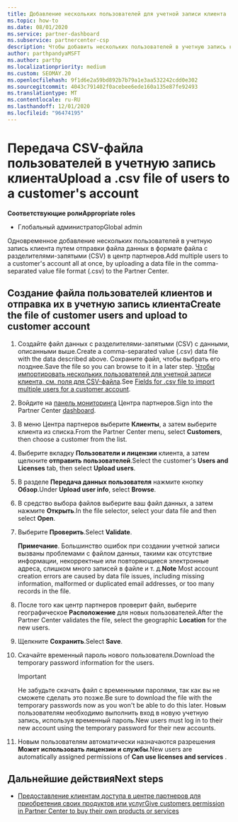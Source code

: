 ```yaml
---
title: Добавление нескольких пользователей для учетной записи клиента
ms.topic: how-to
ms.date: 08/01/2020
ms.service: partner-dashboard
ms.subservice: partnercenter-csp
description: Чтобы добавить нескольких пользователей в учетную запись клиента, отправьте файл данных в центр партнеров, используя формат файла значений с разделителями-запятыми (CSV).
author: parthpandyaMSFT
ms.author: parthp
ms.localizationpriority: medium
ms.custom: SEOMAY.20
ms.openlocfilehash: 9f1d6e2a59bd892b7b79a1e3aa532242cdd0e302
ms.sourcegitcommit: 4043c791402f0acebee6ede160a135e87fe92493
ms.translationtype: MT
ms.contentlocale: ru-RU
ms.lasthandoff: 12/01/2020
ms.locfileid: "96474195"
---
```

# <a name="upload-a-csv-file-of-users-to-a-customers-account"></a><span data-ttu-id="482cc-103">Передача CSV-файла пользователей в учетную запись клиента</span><span class="sxs-lookup"><span data-stu-id="482cc-103">Upload a .csv file of users to a customer's account</span></span>


<span data-ttu-id="482cc-104">**Соответствующие роли**</span><span class="sxs-lookup"><span data-stu-id="482cc-104">**Appropriate roles**</span></span>

- <span data-ttu-id="482cc-105">Глобальный администратор</span><span class="sxs-lookup"><span data-stu-id="482cc-105">Global admin</span></span>

<span data-ttu-id="482cc-106">Одновременное добавление нескольких пользователей в учетную запись клиента путем отправки файла данных в формате файла с разделителями-запятыми (CSV) в центр партнеров.</span><span class="sxs-lookup"><span data-stu-id="482cc-106">Add multiple users to a customer's account all at once, by uploading a data file in the comma-separated value file format (.csv) to the Partner Center.</span></span> 

## <a name="create-the-file-of-customer-users-and-upload-to-customer-account"></a><span data-ttu-id="482cc-107">Создание файла пользователей клиентов и отправка их в учетную запись клиента</span><span class="sxs-lookup"><span data-stu-id="482cc-107">Create the file of customer users and upload to customer account</span></span>

1. <span data-ttu-id="482cc-108">Создайте файл данных с разделителями-запятыми (CSV) с данными, описанными выше.</span><span class="sxs-lookup"><span data-stu-id="482cc-108">Create a comma-separated value (.csv) data file with the data described above.</span></span> <span data-ttu-id="482cc-109">Сохраните файл, чтобы выбрать его позднее.</span><span class="sxs-lookup"><span data-stu-id="482cc-109">Save the file so you can browse to it in a later step.</span></span> <span data-ttu-id="482cc-110">[Чтобы импортировать нескольких пользователей для учетной записи клиента, см. поля для CSV-файла](file-customer-users.md).</span><span class="sxs-lookup"><span data-stu-id="482cc-110">See [Fields for .csv file to import multiple users for a customer account](file-customer-users.md).</span></span> 

2. <span data-ttu-id="482cc-111">Войдите на [панель мониторинга](https://partner.microsoft.com/dashboard) Центра партнеров.</span><span class="sxs-lookup"><span data-stu-id="482cc-111">Sign into the Partner Center [dashboard](https://partner.microsoft.com/dashboard).</span></span>

3. <span data-ttu-id="482cc-112">В меню Центра партнеров выберите **Клиенты**, а затем выберите клиента из списка.</span><span class="sxs-lookup"><span data-stu-id="482cc-112">From the Partner Center menu, select **Customers**, then choose a customer from the list.</span></span>

4. <span data-ttu-id="482cc-113">Выберите вкладку **Пользователи и лицензии** клиента, а затем щелкните **отправить пользователей**.</span><span class="sxs-lookup"><span data-stu-id="482cc-113">Select the customer's **Users and Licenses** tab, then select **Upload users**.</span></span>

5. <span data-ttu-id="482cc-114">В разделе **Передача данных пользователя** нажмите кнопку **Обзор**.</span><span class="sxs-lookup"><span data-stu-id="482cc-114">Under **Upload user info**, select **Browse**.</span></span>

6. <span data-ttu-id="482cc-115">В средство выбора файлов выберите ваш файл данных, а затем нажмите **Открыть**.</span><span class="sxs-lookup"><span data-stu-id="482cc-115">In the file selector, select your data file and then select **Open**.</span></span>

7. <span data-ttu-id="482cc-116">Выберите **Проверить**.</span><span class="sxs-lookup"><span data-stu-id="482cc-116">Select **Validate**.</span></span>

    <span data-ttu-id="482cc-117">**Примечание**. Большинство ошибок при создании учетной записи вызваны проблемами с файлом данных, такими как отсутствие информации, некорректные или повторяющиеся электронные адреса, слишком много записей в файле и т. д.</span><span class="sxs-lookup"><span data-stu-id="482cc-117">**Note**  Most account creation errors are caused by data file issues, including missing information, malformed or duplicated email addresses, or too many records in the file.</span></span>

8. <span data-ttu-id="482cc-118">После того как центр партнеров проверит файл, выберите географическое **Расположение** для новых пользователей.</span><span class="sxs-lookup"><span data-stu-id="482cc-118">After the Partner Center validates the file, select the geographic **Location** for the new users.</span></span>
9. <span data-ttu-id="482cc-119">Щелкните **Сохранить**.</span><span class="sxs-lookup"><span data-stu-id="482cc-119">Select **Save**.</span></span>
10. <span data-ttu-id="482cc-120">Скачайте временный пароль нового пользователя.</span><span class="sxs-lookup"><span data-stu-id="482cc-120">Download the temporary password information for the users.</span></span>

    >[!IMPORTANT]
    > <span data-ttu-id="482cc-121">Не забудьте скачать файл с временными паролями, так как вы не сможете сделать это позже.</span><span class="sxs-lookup"><span data-stu-id="482cc-121">Be sure to download the file with the temporary passwords now as you won't be able to do this later.</span></span> <span data-ttu-id="482cc-122">Новым пользователям необходимо выполнить вход в новую учетную запись, используя временный пароль.</span><span class="sxs-lookup"><span data-stu-id="482cc-122">New users must log in to their new account using the temporary password for their new accounts.</span></span>

11. <span data-ttu-id="482cc-123">Новым пользователям автоматически назначаются разрешения **Может использовать лицензии и службы**.</span><span class="sxs-lookup"><span data-stu-id="482cc-123">New users are automatically assigned permissions of **Can use licenses and services** .</span></span> 

## <a name="next-steps"></a><span data-ttu-id="482cc-124">Дальнейшие действия</span><span class="sxs-lookup"><span data-stu-id="482cc-124">Next steps</span></span>

- [<span data-ttu-id="482cc-125">Предоставление клиентам доступа в центре партнеров для приобретения своих продуктов или услуг</span><span class="sxs-lookup"><span data-stu-id="482cc-125">Give customers permission in Partner Center to buy their own products or services</span></span>](give-customers-permission.md)
